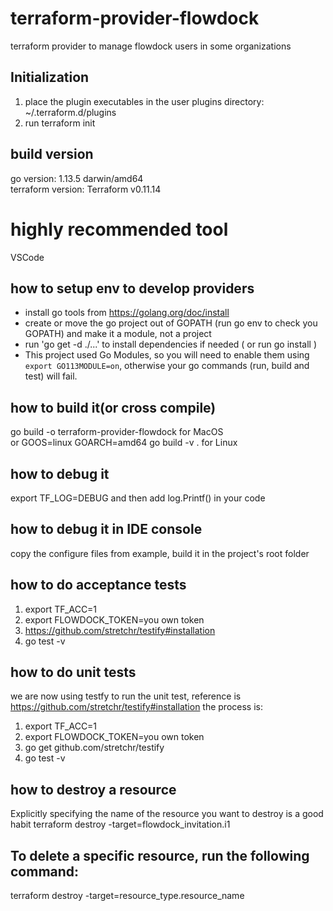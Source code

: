 # terraform-provider-flowdock
terraform provider to manage flowdock users in some organizations

## Initialization
1. place the plugin executables in the user plugins directory: ~/.terraform.d/plugins
2. run terraform init

## build version
go version: 1.13.5 darwin/amd64 <br/>
terraform version: Terraform v0.11.14

# highly recommended tool
VSCode

## how to setup env to develop providers

- install go tools from https://golang.org/doc/install <br/>
- create or move the go project out of GOPATH (run go env to check you GOPATH) and make it a module, not a project<br/>
- run 'go get -d ./...' to install dependencies if needed ( or run go install ) <br/>
- This project used Go Modules, so you will need to enable them using `export GO113MODULE=on`, otherwise your go commands (run, build and test) will fail.

## how to build it(or cross compile)
go build -o terraform-provider-flowdock for MacOS <br/>
or GOOS=linux GOARCH=amd64 go build -v . for Linux

## how to debug it
export TF_LOG=DEBUG and then add log.Printf() in your code

## how to debug it in IDE console
copy the configure files from example, build it in the project's root folder

## how to do acceptance tests
1. export TF_ACC=1
2. export FLOWDOCK_TOKEN=you own token
3. https://github.com/stretchr/testify#installation
4. go test -v 

## how to do unit tests
we are now using testfy to run the unit test, reference is https://github.com/stretchr/testify#installation the process is:
1. export TF_ACC=1
2. export FLOWDOCK_TOKEN=you own token
3. go get github.com/stretchr/testify
4. go test -v 

## how to destroy a resource
Explicitly specifying the name of the resource you want to destroy is a good habit
terraform destroy -target=flowdock_invitation.i1

## To delete a specific resource, run the following command:
terraform destroy -target=resource_type.resource_name
